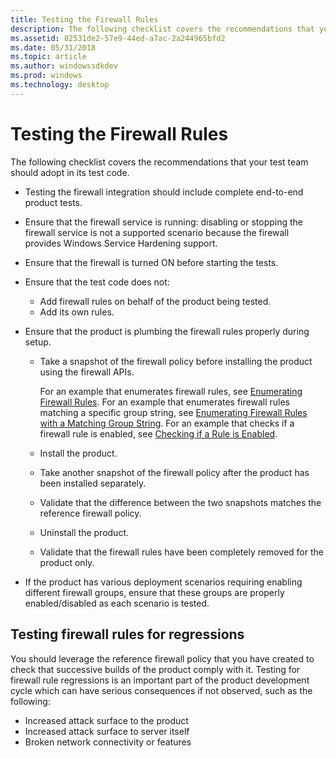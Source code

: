 ```yaml
---
title: Testing the Firewall Rules
description: The following checklist covers the recommendations that your test team should adopt in its test code.
ms.assetid: 82531de2-57e9-44ed-a7ac-2a244965bfd2
ms.date: 05/31/2018
ms.topic: article
ms.author: windowssdkdev
ms.prod: windows
ms.technology: desktop
---
```


# Testing the Firewall Rules

The following checklist covers the recommendations that your test team should adopt in its test code.

-   Testing the firewall integration should include complete end-to-end product tests.
-   Ensure that the firewall service is running: disabling or stopping the firewall service is not a supported scenario because the firewall provides Windows Service Hardening support.
-   Ensure that the firewall is turned ON before starting the tests.
-   Ensure that the test code does not:
    -   Add firewall rules on behalf of the product being tested.
    -   Add its own rules.
-   Ensure that the product is plumbing the firewall rules properly during setup.
    -   Take a snapshot of the firewall policy before installing the product using the firewall APIs.

        For an example that enumerates firewall rules, see [Enumerating Firewall Rules](enumerating-firewall-rules.md). For an example that enumerates firewall rules matching a specific group string, see [Enumerating Firewall Rules with a Matching Group String](enumerating-firewall-rules-with-a-matching-group-string.md). For an example that checks if a firewall rule is enabled, see [Checking if a Rule is Enabled](checking-if-a-rule-is-enabled.md).

    -   Install the product.
    -   Take another snapshot of the firewall policy after the product has been installed separately.
    -   Validate that the difference between the two snapshots matches the reference firewall policy.
    -   Uninstall the product.
    -   Validate that the firewall rules have been completely removed for the product only.

-   If the product has various deployment scenarios requiring enabling different firewall groups, ensure that these groups are properly enabled/disabled as each scenario is tested.

## Testing firewall rules for regressions

You should leverage the reference firewall policy that you have created to check that successive builds of the product comply with it. Testing for firewall rule regressions is an important part of the product development cycle which can have serious consequences if not observed, such as the following:

-   Increased attack surface to the product
-   Increased attack surface to server itself
-   Broken network connectivity or features

 

 




